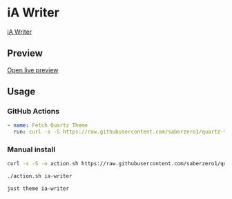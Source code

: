 # iA Writer

[iA Writer](http://github.com/mrowa44)

## Preview

[Open live preview](https://quartz-themes.github.io/ia-writer/)

## Usage

### GitHub Actions

```yaml
- name: Fetch Quartz Theme
  run: curl -s -S https://raw.githubusercontent.com/saberzero1/quartz-themes/master/action.sh | bash -s -- ia-writer
```

### Manual install

```bash
curl -s -S -o action.sh https://raw.githubusercontent.com/saberzero1/quartz-themes/master/action.sh

./action.sh ia-writer
```

```bash
just theme ia-writer
```
